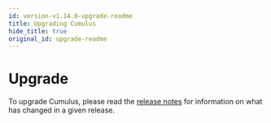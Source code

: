 ```yaml
---
id: version-v1.14.0-upgrade-readme
title: Upgrading Cumulus
hide_title: true
original_id: upgrade-readme
---
```


# Upgrade

To upgrade Cumulus, please read the [release notes](https://github.com/nasa/cumulus/releases) for information on what has changed in a given release.